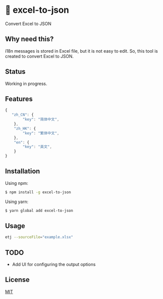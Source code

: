# 🌈 excel-to-json

Convert Excel to JSON

## Why need this?
i18n messages is stored in Excel file, but it is not easy to edit. So, this tool is created to convert Excel to JSON. 

## Status

Working in progress.

## Features

```javascript
{
   "zh_CN": {
        "key": "简体中文",
    },
    "zh_HK": {
        "key": "繁体中文",
    },
    "en": {
        "key": "英文",
    }
}
```

## Installation

Using npm:

```sh
$ npm install -g excel-to-json
```

Using yarn:

```sh
$ yarn global add excel-to-json
```

## Usage

```sh
etj --sourceFile="example.xlsx"
```
## TODO
* Add UI for configuring the output options

## License

[MIT](https://en.wikipedia.org/wiki/MIT_License)
